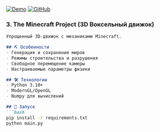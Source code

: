 [![Demo](https://img.shields.io/badge/Try_Demo-green?style=for-the-badge)](https://github.com/DIBERLOG/the-minecraft-project/releases)
[![GitHub](https://img.shields.io/badge/View_Code-black?style=for-the-badge)](https://github.com/DIBERLOG/the-minecraft-project)
### 3. The Minecraft Project (3D Воксельный движок)
```markdown
Упрощенный 3D-движок с механиками Minecraft.

## ⛏️ Особенности
- Генерация и сохранение миров
- Режимы строительства и разрушения
- Свободное перемещение камеры
- Настраиваемые параметры физики

## 🛠 Технологии
- Python 3.10+
- ModernGL/OpenGL
- Numpy для вычислений

## 🚀 Запуск
```bash
pip install -r requirements.txt
python main.py
